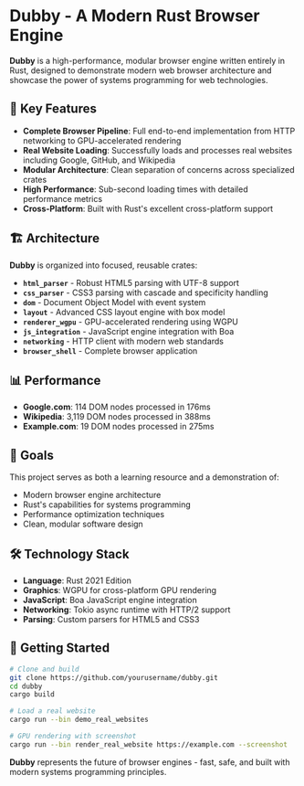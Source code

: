 # Dubby - A Modern Rust Browser Engine

**Dubby** is a high-performance, modular browser engine written entirely in Rust, designed to demonstrate modern web browser architecture and showcase the power of systems programming for web technologies.

## 🚀 Key Features

- **Complete Browser Pipeline**: Full end-to-end implementation from HTTP networking to GPU-accelerated rendering
- **Real Website Loading**: Successfully loads and processes real websites including Google, GitHub, and Wikipedia
- **Modular Architecture**: Clean separation of concerns across specialized crates
- **High Performance**: Sub-second loading times with detailed performance metrics
- **Cross-Platform**: Built with Rust's excellent cross-platform support

## 🏗️ Architecture

**Dubby** is organized into focused, reusable crates:

- **`html_parser`** - Robust HTML5 parsing with UTF-8 support
- **`css_parser`** - CSS3 parsing with cascade and specificity handling  
- **`dom`** - Document Object Model with event system
- **`layout`** - Advanced CSS layout engine with box model
- **`renderer_wgpu`** - GPU-accelerated rendering using WGPU
- **`js_integration`** - JavaScript engine integration with Boa
- **`networking`** - HTTP client with modern web standards
- **`browser_shell`** - Complete browser application

## 📊 Performance

- **Google.com**: 114 DOM nodes processed in 176ms
- **Wikipedia**: 3,119 DOM nodes processed in 388ms  
- **Example.com**: 19 DOM nodes processed in 275ms

## 🎯 Goals

This project serves as both a learning resource and a demonstration of:
- Modern browser engine architecture
- Rust's capabilities for systems programming
- Performance optimization techniques
- Clean, modular software design

## 🛠️ Technology Stack

- **Language**: Rust 2021 Edition
- **Graphics**: WGPU for cross-platform GPU rendering
- **JavaScript**: Boa JavaScript engine integration
- **Networking**: Tokio async runtime with HTTP/2 support
- **Parsing**: Custom parsers for HTML5 and CSS3

## 🚀 Getting Started

```bash
# Clone and build
git clone https://github.com/yourusername/dubby.git
cd dubby
cargo build

# Load a real website
cargo run --bin demo_real_websites

# GPU rendering with screenshot
cargo run --bin render_real_website https://example.com --screenshot
```

**Dubby** represents the future of browser engines - fast, safe, and built with modern systems programming principles.
